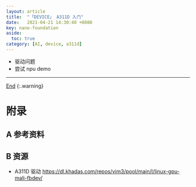 ```yaml
---
layout: article
title:  "「DEVICE」 A311D 入门"
date:   2021-04-21 14:30:40 +0800
key: nano-foundation
aside:
  toc: true
category: [AI, device, a311d]
---
```

<span id='head'> </span>  

<!--more-->   

- 驱动问题     
- 尝试 npu demo    


-------------------  
[End](#head)
{:.warning}  
# 附录
## A 参考资料

## B 资源
- A311D 驱动 <https://dl.khadas.com/repos/vim3/pool/main/l/linux-gpu-mali-fbdev/>    
